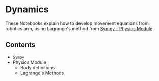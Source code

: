 # Dynamics

These Notebooks explain how to develop movement equations from robotics arm, using Lagrange's method from [Sympy - Physics Module](http://docs.sympy.org/latest/modules/physics/index.html).

## Contents

- `Sympy`
- Physics Module
  - Body definitions
  - Lagrange's Methods
